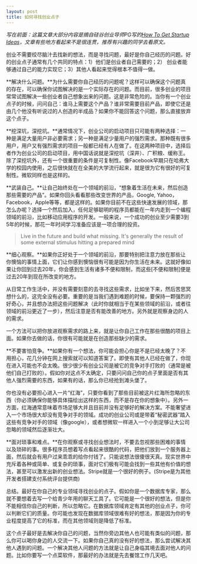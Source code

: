 ```yaml
---
layout: post
title: 如何寻找创业点子
---
```


_写在前面：这篇文章大部分内容是摘自硅谷创业导师PG写的<a href="http://www.paulgraham.com/startupideas.html" title="HOW TO GET STARTUP IDEAS" target="_blank">How To Get Startup Ideas</a>，文章有些地方看起来不是很连贯，推荐有兴趣的同学去看原文。_

创业不需要绞尽脑汁去找新的想法，而是寻找问题，最好是你自己经历的问题。好的创业点子通常有几个共同的特点：1）他们是创业者自己需要的；2） 创业者能够通过自己的能力实现它；3）其他人看起来觉得根本不值得一做。

**解决什么问题。**为什么需要你自己经历的问题呢？这样可以确保这个问题真的存在，可以确保你试图解决的是一个实际存在的问题。而目前，很多创业的项目常常试图解决一些创业者自己想象出来的问题。这是非常危险的。当你有一个创业点子的时候，问问自己：谁马上需要这个产品？谁非常需要目前产品，即使它还是由几个他没有听说过的人创造的半成品？如果你不能回答这个问题，那么直接放弃这个点子。

**挖深坑，深挖坑。**通常情况下，创业公司的启动项目只可能有两种选择：一种是满足大量用户非必要需求；另一种是满足少量用户的强烈需求。那种既有很多用户，用户又有强烈需求的项目一般都已经有人在做了。在这两种项目中，选择后者作为创业公司的启动项目，用中国话说就是深挖坑（深井）、广积粮、缓称王。除了深挖坑外，还有一个很重要的条件是可复制性。像Facebook早期只在哈弗大学的校园内使用，之后很快就在在全美的大学流行起来，就是很为它有很好的可复制性。微软同样也是这样的。

**武装自己。**让自己始终处在一个领域的前沿，“想象着生活在未来，然后创造那些需要的产品”。如果你回头看看那些改变世界的产品，Google, Yahoo，Facebook，Apple等等，都是这样的。如果你目前不在这些快速发展的领域，那怎么办呢？选择一个然后加入，任何足够聪明的程序员都能在一年内走到一个编程领域的前沿，比如移动应用程序的开发。一般来说，一个成功的创业至少需要3到5年的时候，那花一年时间学习准备应该是一项合理的投资。

>Live in the future and build what missing. It's generally the result of some external stimulus hitting a prepared mind

**细心观察。**如果你正好处于一个领域的前沿，那要特别把注意力放在那些让你懊恼的事情上面，它们让你感到懊恼很有可能是因为你生活在未来。这就好像如果让你回到过去20年，你会感到生活有诸多不便和限制，而这些[不便和限制]便是过去20年到现在所改变的地方。

从日常工作生活中，并没有需要刻意的去寻找这些需求，比如坐下来，然后苦思冥想什么的，这完全没有必要。重要的是当我们遇到难题的时候，要保持一颗强烈的好奇心，并且想办法把这些问题解决（此时你就相当于在某些领域的前沿，或者往领域的前沿更近了一步），然后注意是否有能改善的地方。另外就是观察身边的人的需求。

一个方法可以把你放进观察需求的路上来，就是让你自己工作在那些很酷的项目上面。如果你去做的话，你很有可能就是在创造那些缺少的需求。

**不要害怕竞争。**如果你有一个想法，你可能会担心你是不是已经太晚了？不用担心，花几分钟在网上搜索就可以知道答案了。即使有其他人已经在做了，你现在进入可能也不会太晚。很少很少有创业公司是被它的竞争对手打败的（通常是被他们自己打败的）。假如你对这点不太确定，只要问问自己你的点子里面是否有其他人强烈需要的东西，如果有的话，那么你已经抢到滩头堡了。

你也没有必要担心进入一片“红海”，只要你看到了那些目前被这片红海所忽略的东西（你必须确保你能够具体描绘出这样的东西，而不是存在你的想象中）。另外一方面，红海通常意味着市场足够大并且目前并没有足够好的解决方案。不能奢望进入一个市场很大却没有竞争对手的领域。成功的创业公司或是带着“秘密武器”踏入这些有竞争对手的领域（像google），或者想微软一样进入一个小到足够让大公司忽略的领域然后逐渐壮大。
 
**面对琐事和难点。**在你观察或寻找创业想法时，不要去忽视那些困难的事情以及琐碎的事。很多程序员想着写点看起来很酷的代码，把他们放到一个服务器上面，然后就会有用户过来乖乖的给你付钱了。只能说想法很傻很天真。现实世界中充斥着各种或简单、或复杂的琐事，面对它们极有可能会找到一些其他有价值的想法，甚至可以激发出新的创业想法。Stripe就是一个很好的例子。(Stripe是为其他开发者搭建支付系统评台提供商)


总结。最好在你自己的专业领域寻找创业的点子。假如你是一个数据库专家，那么就不要想着去写一个给青少年用的聊天工具了。它可能是一个很好的想法，但是你不能相信你自己的判断，所以忽略它。在数据库领域肯定有其他的创业点子，你可以判断它们的质量。你可能也发现在数据库领域很难有好的想法，那是因为你的专业程度提高了它的标准，而在其他领域则是降低了标准。

这个点子最好是去解决你自己的问题，当然你旁边其他人也可能有类似的问题，那么你可以喝你身边的人交流一下。如果你自己真的没有好的想法，那么尝试解决其他人遇到的问题。一个解决其他人问题的方法就是让自己身临其境去面对他人的问题。比如你要写一个点菜软件，那最好的办法就是先去餐馆工作几天吧。
